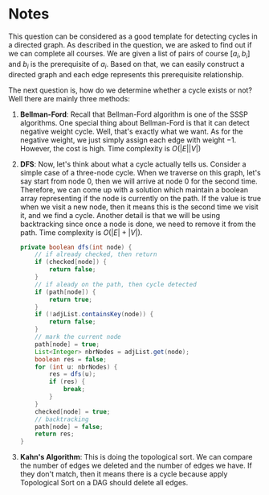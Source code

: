 # Notes

This question can be considered as a good template for detecting cycles in a directed graph. As described in the question, we are asked to find out if we can complete all courses. We are given a list of pairs of course $[a_i, b_i]$ and $b_i$ is the prerequisite of $a_i$. Based on that, we can easily construct a directed graph and each edge represents this prerequisite relationship.

The next question is, how do we determine whether a cycle exists or not? Well there are mainly three methods:

1. **Bellman-Ford**: Recall that Bellman-Ford algorithm is one of the SSSP algorithms. One special thing about Bellman-Ford is that it can detect negative weight cycle. Well, that's exactly what we want. As for the negative weight, we just simply assign each edge with weight $-1$. However, the cost is high. Time complexity is $O(|E||V|)$

2. **DFS**: Now, let's think about what a cycle actually tells us. Consider a simple case of a three-node cycle. When we traverse on this graph, let's say start from node $0$, then we will arrive at node $0$ for the second time. Therefore, we can come up with a solution which maintain a boolean array representing if the node is currently on the path. If the value is true when we visit a new node, then it means this is the second time we visit it, and we find a cycle. Another detail is that we will be using backtracking since once a node is done, we need to remove it from the path. Time complexity is $O(|E| + |V|)$.

   ```java
   private boolean dfs(int node) {
       // if already checked, then return
       if (checked[node]) {
           return false;
       }
       // if aleady on the path, then cycle detected
       if (path[node]) {
           return true;
       }
       if (!adjList.containsKey(node)) {
           return false;
       }
       // mark the current node
       path[node] = true;
       List<Integer> nbrNodes = adjList.get(node);
       boolean res = false;
       for (int u: nbrNodes) {
           res = dfs(u);
           if (res) {
               break;
           }
       }
       checked[node] = true;
       // backtracking
       path[node] = false;
       return res;
   }
   ```

   

3. **Kahn's Algorithm**: This is doing the topological sort. We can compare the number of edges we deleted and the number of edges we have. If they don't match, then it means there is a cycle because apply Topological Sort on a DAG should delete all edges.